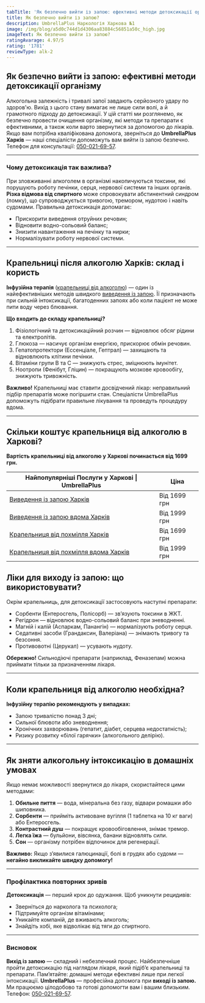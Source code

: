 ```yaml
---
tabTitle: 'Як безпечно вийти із запою: ефективні методи детоксикації організму'
title: Як безпечно вийти із запою?
description: UmbrellaPlus Наркологія Харкова №1
image: /img/blog/a5d0c744d1d4306aa83884c56851a50c_high.jpg
imageText: Як безпечно вийти із запою?
ratingAvarage: 4.97/5
rating: '1781'
reviewType: alk-2
---
```


## Як безпечно вийти із запою: ефективні методи детоксикації організму

Алкогольна залежність і тривалі запої завдають серйозного удару по здоров'ю. Вихід з цього стану вимагає не лише сили волі, а й грамотного підходу до детоксикації. У цій статті ми розглянемо, як безпечно провести очищення організму, які методи та препарати є ефективними, а також коли варто звернутися за допомогою до лікарів. Якщо вам потрібна кваліфікована допомога, зверніться до **UmbrellaPlus Харків** — наші спеціалісти допоможуть вам вийти із запою безпечно. Телефон для консультації: [050-021-69-57](tel:0500216957).

***

### Чому детоксикація так важлива?

При зловживанні алкоголем в організмі накопичуються токсини, які порушують роботу печінки, серця, нервової системи та інших органів. **Різка відмова від спиртного** може спровокувати абстинентний синдром (ломку), що супроводжується тривогою, тремором, нудотою і навіть судомами. Правильна детоксикація допомагає:

* Прискорити виведення отруйних речовин;
* Відновити водно-сольовий баланс;
* Знизити навантаження на печінку та нирки;
* Нормалізувати роботу нервової системи.

***

## Крапельниці після алкоголю Харків: склад і користь

**Інфузійна терапія** ([крапельниці від алкоголю](https://umbrella-plus.com.ua/uk/kharkiv/kapelnica_ot_alkogola_kharkiv-ua/)) — один із найефективніших методів швидкого [виведення із запою](https://umbrella-plus.com.ua/uk/kharkiv/vivod-iz-zapoia-kharkiv-ua/). Її призначають при сильній інтоксикації, багатоденних запоях або коли пацієнт не може пити воду через блювання.

**Що входить до складу крапельниці?**

1. Фізіологічний та детоксикаційний розчин — відновлює обсяг рідини та електролітів.
2. Глюкоза — насичує організм енергією, прискорює обмін речовин.
3. Гепатопротектори (Ессенціале, Гептрал) — захищають та відновлюють клітини печінки.
4. Вітаміни групи В та С — знижують стрес, зміцнюють імунітет.
5. Ноотропи (Фенібут, Гліцин) — покращують мозкове кровообігу, знижують тривожність.

**Важливо!** Крапельниці має ставити досвідчений лікар: неправильний підбір препаратів може погіршити стан. Спеціалісти UmbrellaPlus допоможуть підібрати правильне лікування та проведуть процедуру вдома.

***

## Скільки коштує крапельниця від алкоголю в Харкові?

**Вартість крапельниці від алкоголю у Харкові починається від 1699 грн.**

| Найпопулярніші Послуги у Харкові \| UmbrellaPlus                                                                           | Ціна         |
| -------------------------------------------------------------------------------------------------------------------------- | ------------ |
| [Виведення із запою Харків](https://umbrella-plus.com.ua/uk/kharkiv/vivod-iz-zapoia-kharkiv-ua/)                           | Від 1699 грн |
| [Виведення із запою вдома Харків](https://umbrella-plus.com.ua/uk/kharkiv/vivod-iz-zapoia-na-domy-kharkiv-ua/)             | Від 1999 грн |
| [Крапельниця від похмілля Харків](https://umbrella-plus.com.ua/uk/kharkiv/kapelnica_ot_alkogola_kharkiv-ua/)               | Від 1699 грн |
| [Крапельниця від похмілля вдома Харків](https://umbrella-plus.com.ua/uk/kharkiv/kapelnica_ot_alkogola_na_domy_kharkiv_ua/) | Від 1999 грн |

## Ліки для виходу із запою: що використовувати?

Окрім крапельниць, для детоксикації застосовують наступні препарати:

* Сорбенти (Ентеросгель, Полісорб) — зв’язують токсини в ЖКТ.
* Регідрoн — відновлює водно-сольовий баланс при зневодненні.
* Магній і калій (Аспаркам, Панангін) — нормалізують роботу серця.
* Седативні засоби (Грандаксин, Валеріана) — знімають тривогу та безсоння.
* Противовотні (Церукал) — усувають нудоту.

**Обережно!** Сильнодіючі препарати (наприклад, Феназепам) можна приймати тільки за призначенням лікаря.

***

## Коли крапельниця від алкоголю необхідна?

**Інфузійну терапію рекомендують у випадках:**

* Запою тривалістю понад 3 дні;
* Сильної блювоти або зневоднення;
* Хронічних захворювань (гепатит, діабет, серцева недостатність);
* Ризику розвитку «білої гарячки» (алкогольного делірію).

***

## Як зняти алкогольну інтоксикацію в домашніх умовах

Якщо немає можливості звернутися до лікаря, скористайтеся цими методами:

1. **Обильне пиття** — вода, мінеральна без газу, відвари ромашки або шиповника.
2. **Сорбенти** — прийміть активоване вугілля (1 таблетка на 10 кг ваги) або Ентеросгель.
3. **Контрастний душ** — покращує кровообіговлення, знімає тремор.
4. **Легка їжа** — бульйони, вівсянка, банани відновлять сили.
5. **Сон** — організму потрібен відпочинок для регенерації.

**Важливо:** Якщо з’явилися галюцинації, болі в грудях або судоми — **негайно викликайте швидку допомогу!**

***

### **Профілактика повторних зривів**

**Детоксикація** — перший крок до одужання. Щоб уникнути рецидивів:

* Зверніться до нарколога та психолога;
* Підтримуйте організм вітамінами;
* Уникайте компаній, де вживають алкоголь;
* Знайдіть хобі, яке відволікає від тяги до спиртного.

***

### Висновок

**Вихід із запою** — складний і небезпечний процес. Найбезпечніше пройти детоксикацію під наглядом лікаря, який підіб’є крапельниці та препарати. Пам’ятайте: домашні методи ефективні лише при легкої інтоксикації.
**UmbrellaPlus** — професійна допомога при **виході із запою.** Ми працюємо цілодобово та готові допомогти вам і вашим близьким. Телефон: [050-021-69-57](tel:0500216957).
